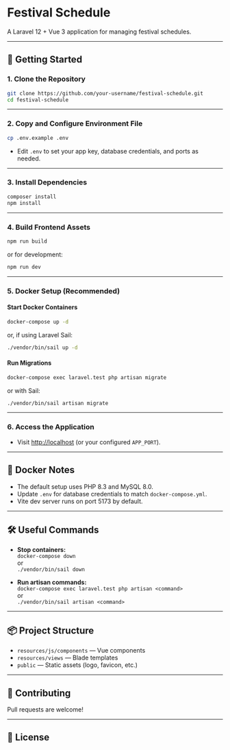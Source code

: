 # Festival Schedule

A Laravel 12 + Vue 3 application for managing festival schedules.

---

## 🚀 Getting Started

### 1. **Clone the Repository**

```sh
git clone https://github.com/your-username/festival-schedule.git
cd festival-schedule
```

---

### 2. **Copy and Configure Environment File**

```sh
cp .env.example .env
```
- Edit `.env` to set your app key, database credentials, and ports as needed.

---

### 3. **Install Dependencies**

```sh
composer install
npm install
```

---

### 4. **Build Frontend Assets**

```sh
npm run build
```
or for development:
```sh
npm run dev
```

---

### 5. **Docker Setup (Recommended)**

#### **Start Docker Containers**

```sh
docker-compose up -d
```
or, if using Laravel Sail:
```sh
./vendor/bin/sail up -d
```

#### **Run Migrations**

```sh
docker-compose exec laravel.test php artisan migrate
```
or with Sail:
```sh
./vendor/bin/sail artisan migrate
```

---

### 6. **Access the Application**

- Visit [http://localhost](http://localhost) (or your configured `APP_PORT`).

---

## 🐳 Docker Notes

- The default setup uses PHP 8.3 and MySQL 8.0.
- Update `.env` for database credentials to match `docker-compose.yml`.
- Vite dev server runs on port 5173 by default.

---

## 🛠️ Useful Commands

- **Stop containers:**  
  `docker-compose down`  
  or  
  `./vendor/bin/sail down`

- **Run artisan commands:**  
  `docker-compose exec laravel.test php artisan <command>`  
  or  
  `./vendor/bin/sail artisan <command>`

---

## 📦 Project Structure

- `resources/js/components` — Vue components
- `resources/views` — Blade templates
- `public` — Static assets (logo, favicon, etc.)

---

## 🤝 Contributing

Pull requests are welcome!

---

## 📄 License